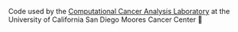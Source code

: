 Code used by the [Computational Cancer Analysis Laboratory](https://ucsdccal.com) at the University of California San Diego Moores Cancer Center 🦀
